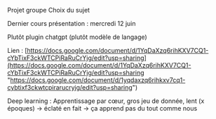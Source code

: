 
Projet groupe
Choix du sujet

Dernier cours présentation : mercredi 12 juin

Plutôt plugin chatgpt (plutôt modèle de langage)

Lien : [https://docs.google.com/document/d/1YqDaXzq6rihKXV7CQ1-cYbTixF3ckWTCPiRaRuCrYjg/edit?usp=sharing](https://docs.google.com/document/d/1YqDaXzq6rihKXV7CQ1-cYbTixF3ckWTCPiRaRuCrYjg/edit?usp=sharing "https://docs.google.com/document/d/1yqdaxzq6rihkxv7cq1-cybtixf3ckwtcpirarucryjg/edit?usp=sharing")

Deep learning : Apprentissage par cœur, gros jeu de donnée, lent (x époques)
→ éclaté en fait
→ ça apprend pas du tout comme nous

